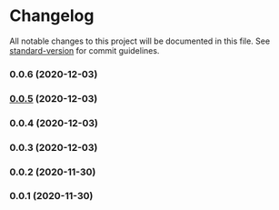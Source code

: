 # Changelog

All notable changes to this project will be documented in this file. See [standard-version](https://github.com/conventional-changelog/standard-version) for commit guidelines.

### 0.0.6 (2020-12-03)

### [0.0.5](https://github.com/cerealcoder/aws-cdk-serverless-timer/compare/v0.0.4...v0.0.5) (2020-12-03)

### 0.0.4 (2020-12-03)

### 0.0.3 (2020-12-03)

### 0.0.2 (2020-11-30)

### 0.0.1 (2020-11-30)

